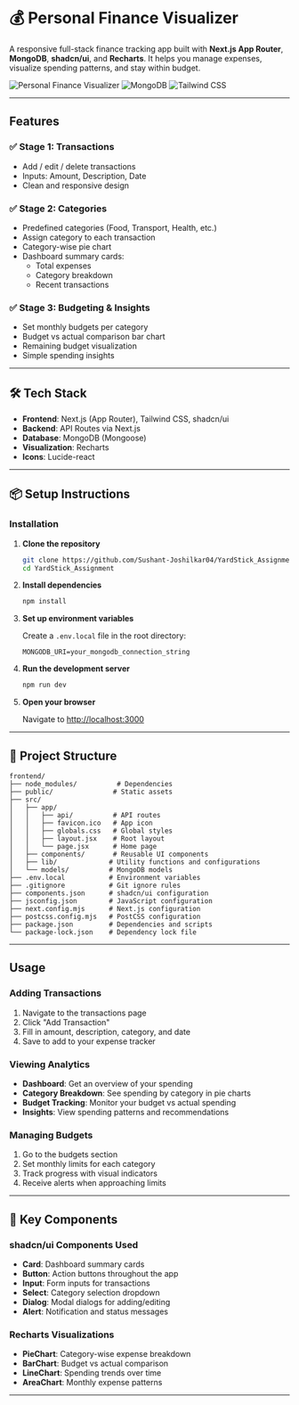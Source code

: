 # 💰 Personal Finance Visualizer

A responsive full-stack finance tracking app built with **Next.js App Router**, **MongoDB**, **shadcn/ui**, and **Recharts**. It helps you manage expenses, visualize spending patterns, and stay within budget.

![Personal Finance Visualizer](https://img.shields.io/badge/Next.js-000000?style=for-the-badge&logo=nextdotjs&logoColor=white)
![MongoDB](https://img.shields.io/badge/MongoDB-4EA94B?style=for-the-badge&logo=mongodb&logoColor=white)
![Tailwind CSS](https://img.shields.io/badge/Tailwind_CSS-38B2AC?style=for-the-badge&logo=tailwind-css&logoColor=white)

---


##  Features

### ✅ Stage 1: Transactions
- Add / edit / delete transactions
- Inputs: Amount, Description, Date
- Clean and responsive design

### ✅ Stage 2: Categories
- Predefined categories (Food, Transport, Health, etc.)
- Assign category to each transaction
- Category-wise pie chart
- Dashboard summary cards:
  - Total expenses
  - Category breakdown
  - Recent transactions

### ✅ Stage 3: Budgeting & Insights
- Set monthly budgets per category
- Budget vs actual comparison bar chart
- Remaining budget visualization
- Simple spending insights

---

## 🛠️ Tech Stack

- **Frontend**: Next.js (App Router), Tailwind CSS, shadcn/ui
- **Backend**: API Routes via Next.js
- **Database**: MongoDB (Mongoose)
- **Visualization**: Recharts
- **Icons**: Lucide-react

---

## 📦 Setup Instructions


### Installation

1. **Clone the repository**
   ```bash
   git clone https://github.com/Sushant-Joshilkar04/YardStick_Assignment.git
   cd YardStick_Assignment
   ```

2. **Install dependencies**
   ```bash
   npm install
   ```

3. **Set up environment variables**
   
   Create a `.env.local` file in the root directory:
   ```env
   MONGODB_URI=your_mongodb_connection_string
   ```

4. **Run the development server**
   ```bash
   npm run dev
   ```

5. **Open your browser**
   
   Navigate to [http://localhost:3000](http://localhost:3000)

---

## 📁 Project Structure

```
frontend/
├── node_modules/          # Dependencies
├── public/               # Static assets
├── src/
│   ├── app/
│   │   ├── api/          # API routes
│   │   ├── favicon.ico   # App icon
│   │   ├── globals.css   # Global styles
│   │   ├── layout.jsx    # Root layout
│   │   └── page.jsx      # Home page
│   ├── components/       # Reusable UI components
│   ├── lib/             # Utility functions and configurations
│   └── models/          # MongoDB models
├── .env.local           # Environment variables
├── .gitignore           # Git ignore rules
├── components.json      # shadcn/ui configuration
├── jsconfig.json        # JavaScript configuration
├── next.config.mjs      # Next.js configuration
├── postcss.config.mjs   # PostCSS configuration
├── package.json         # Dependencies and scripts
└── package-lock.json    # Dependency lock file
```

---

##  Usage

### Adding Transactions
1. Navigate to the transactions page
2. Click "Add Transaction"
3. Fill in amount, description, category, and date
4. Save to add to your expense tracker

### Viewing Analytics
- **Dashboard**: Get an overview of your spending
- **Category Breakdown**: See spending by category in pie charts
- **Budget Tracking**: Monitor your budget vs actual spending
- **Insights**: View spending patterns and recommendations

### Managing Budgets
1. Go to the budgets section
2. Set monthly limits for each category
3. Track progress with visual indicators
4. Receive alerts when approaching limits


---

## 🌟 Key Components

### shadcn/ui Components Used
- **Card**: Dashboard summary cards
- **Button**: Action buttons throughout the app
- **Input**: Form inputs for transactions
- **Select**: Category selection dropdown
- **Dialog**: Modal dialogs for adding/editing
- **Alert**: Notification and status messages

### Recharts Visualizations
- **PieChart**: Category-wise expense breakdown
- **BarChart**: Budget vs actual comparison
- **LineChart**: Spending trends over time
- **AreaChart**: Monthly expense patterns

---
